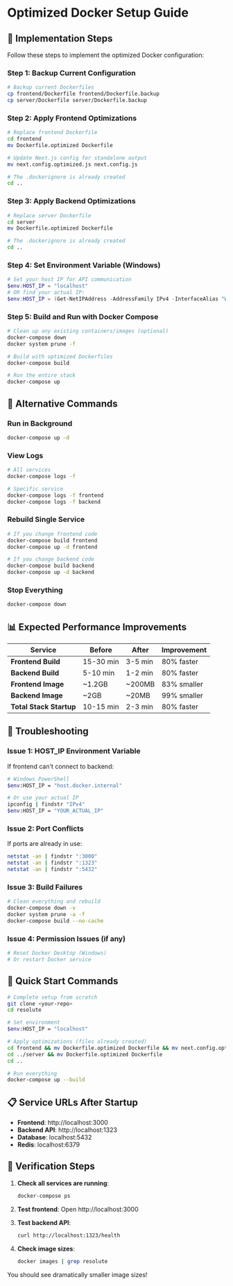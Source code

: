 # Optimized Docker Setup Guide

## 🎯 **Implementation Steps**

Follow these steps to implement the optimized Docker configuration:

### **Step 1: Backup Current Configuration**
```bash
# Backup current Dockerfiles
cp frontend/Dockerfile frontend/Dockerfile.backup
cp server/Dockerfile server/Dockerfile.backup
```

### **Step 2: Apply Frontend Optimizations**
```bash
# Replace frontend Dockerfile
cd frontend
mv Dockerfile.optimized Dockerfile

# Update Next.js config for standalone output
mv next.config.optimized.js next.config.js

# The .dockerignore is already created
cd ..
```

### **Step 3: Apply Backend Optimizations**
```bash
# Replace server Dockerfile  
cd server
mv Dockerfile.optimized Dockerfile

# The .dockerignore is already created
cd ..
```

### **Step 4: Set Environment Variable (Windows)**
```powershell
# Set your host IP for API communication
$env:HOST_IP = "localhost"
# OR find your actual IP:
$env:HOST_IP = (Get-NetIPAddress -AddressFamily IPv4 -InterfaceAlias "Wi-Fi" | Select-Object -First 1).IPAddress
```

### **Step 5: Build and Run with Docker Compose**
```bash
# Clean up any existing containers/images (optional)
docker-compose down
docker system prune -f

# Build with optimized Dockerfiles
docker-compose build

# Run the entire stack
docker-compose up
```

## 🔧 **Alternative Commands**

### **Run in Background**
```bash
docker-compose up -d
```

### **View Logs**
```bash
# All services
docker-compose logs -f

# Specific service
docker-compose logs -f frontend
docker-compose logs -f backend
```

### **Rebuild Single Service**
```bash
# If you change frontend code
docker-compose build frontend
docker-compose up -d frontend

# If you change backend code  
docker-compose build backend
docker-compose up -d backend
```

### **Stop Everything**
```bash
docker-compose down
```

## 📊 **Expected Performance Improvements**

| Service | Before | After | Improvement |
|---------|--------|-------|-------------|
| **Frontend Build** | 15-30 min | 3-5 min | 80% faster |
| **Backend Build** | 5-10 min | 1-2 min | 80% faster |
| **Frontend Image** | ~1.2GB | ~200MB | 83% smaller |
| **Backend Image** | ~2GB | ~20MB | 99% smaller |
| **Total Stack Startup** | 10-15 min | 2-3 min | 80% faster |

## 🐛 **Troubleshooting**

### **Issue 1: HOST_IP Environment Variable**
If frontend can't connect to backend:
```bash
# Windows PowerShell
$env:HOST_IP = "host.docker.internal"

# Or use your actual IP
ipconfig | findstr "IPv4"
$env:HOST_IP = "YOUR_ACTUAL_IP"
```

### **Issue 2: Port Conflicts**
If ports are already in use:
```bash
netstat -an | findstr ":3000"
netstat -an | findstr ":1323"
netstat -an | findstr ":5432"
```

### **Issue 3: Build Failures**
```bash
# Clean everything and rebuild
docker-compose down -v
docker system prune -a -f
docker-compose build --no-cache
```

### **Issue 4: Permission Issues (if any)**
```bash
# Reset Docker Desktop (Windows)
# Or restart Docker service
```

## 🚀 **Quick Start Commands**

```bash
# Complete setup from scratch
git clone <your-repo>
cd resolute

# Set environment
$env:HOST_IP = "localhost"

# Apply optimizations (files already created)
cd frontend && mv Dockerfile.optimized Dockerfile && mv next.config.optimized.js next.config.js
cd ../server && mv Dockerfile.optimized Dockerfile
cd ..

# Run everything
docker-compose up --build
```

## 📋 **Service URLs After Startup**

- **Frontend**: http://localhost:3000
- **Backend API**: http://localhost:1323  
- **Database**: localhost:5432
- **Redis**: localhost:6379

## 🎉 **Verification Steps**

1. **Check all services are running**:
   ```bash
   docker-compose ps
   ```

2. **Test frontend**: Open http://localhost:3000

3. **Test backend API**: 
   ```bash
   curl http://localhost:1323/health
   ```

4. **Check image sizes**:
   ```bash
   docker images | grep resolute
   ```

You should see dramatically smaller image sizes! 